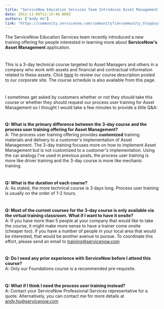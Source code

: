 ```yaml
---
title: "ServiceNow Education Services Team Introduces Asset Management Training Course"
date: 2013-11-06T12:15:48.000Z
authors: ["Andy Ho"]
link: "https://community.servicenow.com/community?id=community_blog&sys_id=c4dde2e9dbd0dbc01dcaf3231f9619a7"
---
```

<p>The ServiceNow Education Services team recently introduced a new training offering for people interested in learning more about <strong>ServiceNow's Asset Management</strong> application.</p><p style="min-height: 8pt; height: 8pt; padding: 0px;">  </p><p>This is a 3-day technical course targeted to Asset Managers and others in a company who work with assets and financial and contractual information related to these assets. Click <a title="k-external-small" class="jive-link-external-small" href="http://www.servicenow.com/knowledge.do?sysparm_document_key=kb_knowledge,3278bddf6f849d40dbd4ddef6f3ee416" rel="nofollow" target="_blank">here</a> to review our course description posted to our corporate site. The course schedule is also available from this page.</p><p style="min-height: 8pt; height: 8pt; padding: 0px;">  </p><p>I sometimes get asked by customers whether or not they should take this course or whether they should request our process user training for Asset Management so I thought I would take a few minutes to provide a little Q&amp;A:</p><p style="min-height: 8pt; height: 8pt; padding: 0px;">  </p><p><strong>Q: What is the primary difference between the 3-day course and the process user training offering for Asset Management?</strong><br/>A: The process user training offering provides <strong>customized</strong> training materials and delivery to a customer's implementation of Asset Management. The 3-day training focuses more on how to implement Asset Management but is not customized to a customer's implementation. Using the car analogy I've used in previous posts, the process user training is more like driver training and the 3-day course is more like mechanic training.</p><p style="min-height: 8pt; height: 8pt; padding: 0px;">  </p><p><strong>Q: What is the duration of each course?</strong><br/>A: As stated, the more technical course is 3 days long. Process user training is usually on the order of 1-2 hours.</p><p style="min-height: 8pt; height: 8pt; padding: 0px;">  </p><p><strong>Q: Most of the current courses for the 3-day course is only available via the virtual training classroom. What if I want to have it onsite?</strong><br/>A: If you have more than 5 people at your company that would like to take the course, it might make more sense to have a trainer come onsite (cheaper too). If you have a number of people in your local area that would be interested, that would be another avenue to pursue. To coordinate this effort, please send an email to <a title="k-email-small" class="jive-link-email-small" href="mailto:training@servicenow.com">training@servicenow.com</a></p><p style="min-height: 8pt; height: 8pt; padding: 0px;">  </p><p><strong>Q: Do I need any prior experience with ServiceNow before I attend this course?</strong><br/>A: Only our Foundations course is a recommended pre-requisite.</p><p style="min-height: 8pt; height: 8pt; padding: 0px;">  </p><p><strong>Q: What if I think I need the process user training instead?</strong><br/>A: Contact your ServiceNow Professional Services representative for a quote. Alternatively, you can contact me for more details at <a title="k-email-small" class="jive-link-email-small" href="mailto:andy.ho@servicenow.com">andy.ho@servicenow.com</a></p>